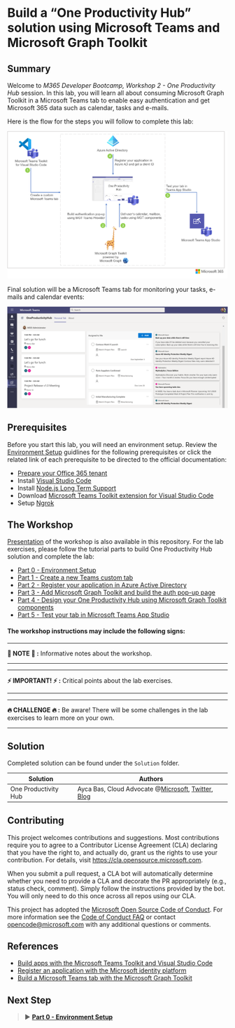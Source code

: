# Build a “One Productivity Hub” solution using Microsoft Teams and Microsoft Graph Toolkit

## Summary

Welcome to *M365 Developer Bootcamp, Workshop 2 - One Productivity Hub* session. In this lab, you will learn all about consuming Microsoft Graph Toolkit in a Microsoft Teams tab to enable easy authentication and get Microsoft 365 data such as calendar, tasks and e-mails. 

Here is the flow for the steps you will follow to complete this lab:

![One Productivity Hub](/Labs/Images/OneProductivityHub.png)

Final solution will be a Microsoft Teams tab for monitoring your tasks, e-mails and calendar events:

![One Productivity Hub Final](/Labs/Images/TestingTabOnTeams-06.png)

## Prerequisites

Before you start this lab, you will need an environment setup. Review the [Environment Setup](/Labs/00-Setup.md) guidlines for the following prerequisites or click the related link of each prerequisite to be directed to the official documentation:
  
- [Prepare your Office 365 tenant](https://cda.ms/1J5) 
- Install [Visual Studio Code](https://code.visualstudio.com/)
- Install [Node.js Long Term Support](https://nodejs.org/)
- Download [Microsoft Teams Toolkit extension for Visual Studio Code](https://marketplace.visualstudio.com/items?itemName=TeamsDevApp.ms-teams-vscode-extension)
- Setup [Ngrok](https://ngrok.com/download)

## The Workshop

[Presentation](Presentation.md) of the workshop is also available in this repository. For the lab exercises, please follow the tutorial parts to build One Productivity Hub solution and complete the lab:

- [Part 0 - Environment Setup](/Labs/00-Setup.md)
- [Part 1 - Create a new Teams custom tab](/Labs/01-Create_Teams_tab.md)
- [Part 2 - Register your application in Azure Active Directory](/Labs/02-Register_your_app_in_Azure_AD.md)
- [Part 3 - Add Microsoft Graph Toolkit and build the auth pop-up page](/Labs/03-Initialize_MGT_and_auth_page.md)
- [Part 4 - Design your One Productivity Hub using Microsoft Graph Toolkit components](/Labs/04-Design_your_tab_using_MGT_components.md)
- [Part 5 - Test your tab in Microsoft Teams App Studio](/Labs/05-Test_your_tab.md)


#### The workshop instructions may include the following signs: 

---

**📌 NOTE 📌 :** Informative notes about the workshop.

---
---
**⚡ IMPORTANT! ⚡ :** Critical points about the lab exercises. 

---
---
**🔥 CHALLENGE 🔥 :** Be aware! There will be some challenges in the lab exercises to learn more on your own.

---

## Solution

Completed solution can be found under the `Solution` folder. 

Solution|Authors
--------|-------
One Productivity Hub|Ayca Bas, Cloud Advocate @[Microsoft](https://developer.microsoft.com/en-us/advocates/ayca-bas), [Twitter](https://twitter.com/aycabs), [Blog](https://quickbites.dev/) 

## Contributing

This project welcomes contributions and suggestions.  Most contributions require you to agree to a
Contributor License Agreement (CLA) declaring that you have the right to, and actually do, grant us
the rights to use your contribution. For details, visit https://cla.opensource.microsoft.com.

When you submit a pull request, a CLA bot will automatically determine whether you need to provide
a CLA and decorate the PR appropriately (e.g., status check, comment). Simply follow the instructions
provided by the bot. You will only need to do this once across all repos using our CLA.

This project has adopted the [Microsoft Open Source Code of Conduct](https://opensource.microsoft.com/codeofconduct/).
For more information see the [Code of Conduct FAQ](https://opensource.microsoft.com/codeofconduct/faq/) or
contact [opencode@microsoft.com](mailto:opencode@microsoft.com) with any additional questions or comments.

## References
- [Build apps with the Microsoft Teams Toolkit and Visual Studio Code](https://cda.ms/1Jj)
- [Register an application with the Microsoft identity platform](https://cda.ms/1Jk)
- [Build a Microsoft Teams tab with the Microsoft Graph Toolkit](https://cda.ms/1Jh)

## Next Step
> ▶️ **[Part 0 - Environment Setup](/Labs/00-Setup.md)**
